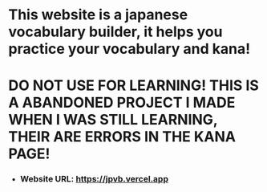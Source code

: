 # This website is a japanese vocabulary builder, it helps you practice your vocabulary and kana!

# DO NOT USE FOR LEARNING! THIS IS A ABANDONED PROJECT I MADE WHEN I WAS STILL LEARNING, THEIR ARE ERRORS IN THE KANA PAGE!

- ### Website URL: https://jpvb.vercel.app
